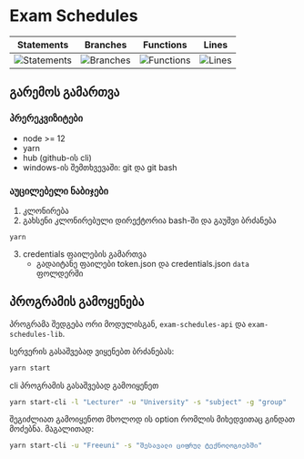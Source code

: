 # Exam Schedules

| Statements                                                                            | Branches                                                                       | Functions                                                                           | Lines                                                                       |
|---------------------------------------------------------------------------------------|--------------------------------------------------------------------------------|-------------------------------------------------------------------------------------|-----------------------------------------------------------------------------|
| ![Statements](https://img.shields.io/badge/statements-88.47%25-yellow.svg?style=flat) | ![Branches](https://img.shields.io/badge/branches-76.92%25-red.svg?style=flat) | ![Functions](https://img.shields.io/badge/functions-81.81%25-yellow.svg?style=flat) | ![Lines](https://img.shields.io/badge/lines-88.17%25-yellow.svg?style=flat) |

## გარემოს გამართვა

### პრერეკვიზიტები

- node >= 12
- yarn
- hub (github-ის cli)
- windows-ის შემთხვევაში: git და git bash

### აუცილებელი ნაბიჯები

1. კლონირება
2. გახსენი კლონირებული დირექტორია bash-ში და გაუშვი ბრძანება

```shell
yarn
```

3. credentials ფაილების გამართვა
    - გადაიტანე ფაილები token.json და credentials.json `data` ფოლდერში

## პროგრამის გამოყენება

პროგრამა შედგება ორი მოდულისგან, `exam-schedules-api` და `exam-schedules-lib`.

სერვერის გასაშვებად ვიყენებთ ბრძანებას:
```sh
yarn start
```

cli პროგრამის გასაშვებად გამოიყენეთ

```sh
yarn start-cli -l "Lecturer" -u "University" -s "subject" -g "group"
```

შეგიძლიათ გამოიყენოთ მხოლოდ ის option რომლის მიხედვითაც გინდათ მოძებნა.
მაგალითად:

```sh
yarn start-cli -u "Freeuni" -s "შესავალი ციფრულ ტექნოლოგიებში"
```

